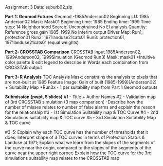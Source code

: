 Assignment 3
Data: suburb02.zip

**Part 1: Geomod Futures**
Geomod
-1985Anderson02
Beginning LU: 1985 Anderson02
Mask: Mask01
Beginning time: 1985
Ending time: 1999
Time step: 14
Neighborhood Search: Unconstrained
No EI analysis
Quantity: Reference gross gain 1985-1999
No interim output
Driver Map:
	Run1: protection01
	Run2: 1971landuse21cats01
	Run3: protection01, 1971landuse21cats01 (equal weights)

**Part 2: CROSSTAB Comparison**
CROSSTAB
Input 1985Anderson02, 1999Anderson02, 1999Simulation (Geomod Run3)
Mask: mask01
*Intuitive color palette & edit legend to describe in Words each combination from CROSSTAB output

**Part 3: R Analysis**
TOC Analysis
Mask: constrains the analysis to pixels that are non-built at 1985
Feature Image: Gain of built (1985-1999)[Anderson02] + Suitability Map
*Run3x - 1 per suitability map from Part 1 Geomod outputs

**Submission (pwpt, 5 slides)**
#1 - Title + Author Names
#2 - Validation map of 3rd CROSSTAB simulation (3 map comparison)
	-Describe how the number of misses relates to number of false alarms and explain the reason for the relationship
#3 - 1st Simulation Suitability map & TOC Curve
#4 - 2nd Simulations suitability map & TOC curve
#5 - 3rd Simulation Suitability Map & TOC curve

#3-5: Explain why each TOC curve has the number of thresholds that it does;
	Interpret shape of 3 TOC curves in terms of Protection Status & Landuse at 1971;
	Explain what we learn from the slopes of the segments of the curve near the origin, compared to the slopes of the segments of the curve near the upper right corner;
	Explain how the TOC curve for the 3rd simulations suitability map relates to the CROSSTAB map